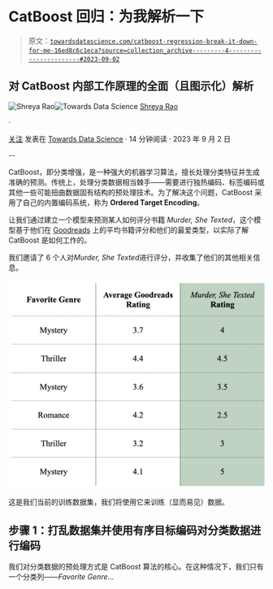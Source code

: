 # CatBoost 回归：为我解析一下

> 原文：[`towardsdatascience.com/catboost-regression-break-it-down-for-me-16ed8c6c1eca?source=collection_archive---------4-----------------------#2023-09-02`](https://towardsdatascience.com/catboost-regression-break-it-down-for-me-16ed8c6c1eca?source=collection_archive---------4-----------------------#2023-09-02)

## 对 CatBoost 内部工作原理的全面（且图示化）解析

[](https://medium.com/@shreya.rao?source=post_page-----16ed8c6c1eca--------------------------------)![Shreya Rao](https://medium.com/@shreya.rao?source=post_page-----16ed8c6c1eca--------------------------------)[](https://towardsdatascience.com/?source=post_page-----16ed8c6c1eca--------------------------------)![Towards Data Science](https://towardsdatascience.com/?source=post_page-----16ed8c6c1eca--------------------------------) [Shreya Rao](https://medium.com/@shreya.rao?source=post_page-----16ed8c6c1eca--------------------------------)

·

[关注](https://medium.com/m/signin?actionUrl=https%3A%2F%2Fmedium.com%2F_%2Fsubscribe%2Fuser%2F99b63de2f2c3&operation=register&redirect=https%3A%2F%2Ftowardsdatascience.com%2Fcatboost-regression-break-it-down-for-me-16ed8c6c1eca&user=Shreya+Rao&userId=99b63de2f2c3&source=post_page-99b63de2f2c3----16ed8c6c1eca---------------------post_header-----------) 发表在 [Towards Data Science](https://towardsdatascience.com/?source=post_page-----16ed8c6c1eca--------------------------------) · 14 分钟阅读 · 2023 年 9 月 2 日 [](https://medium.com/m/signin?actionUrl=https%3A%2F%2Fmedium.com%2F_%2Fvote%2Ftowards-data-science%2F16ed8c6c1eca&operation=register&redirect=https%3A%2F%2Ftowardsdatascience.com%2Fcatboost-regression-break-it-down-for-me-16ed8c6c1eca&user=Shreya+Rao&userId=99b63de2f2c3&source=-----16ed8c6c1eca---------------------clap_footer-----------)

--

[](https://medium.com/m/signin?actionUrl=https%3A%2F%2Fmedium.com%2F_%2Fbookmark%2Fp%2F16ed8c6c1eca&operation=register&redirect=https%3A%2F%2Ftowardsdatascience.com%2Fcatboost-regression-break-it-down-for-me-16ed8c6c1eca&source=-----16ed8c6c1eca---------------------bookmark_footer-----------)

CatBoost，即分类增强，是一种强大的机器学习算法，擅长处理分类特征并生成准确的预测。传统上，处理分类数据相当棘手——需要进行独热编码、标签编码或其他一些可能扭曲数据固有结构的预处理技术。为了解决这个问题，CatBoost 采用了自己的内置编码系统，称为 **Ordered Target Encoding**。

让我们通过建立一个模型来预测某人如何评分书籍 *Murder, She Texted*，这个模型基于他们在 [Goodreads](https://www.goodreads.com/) 上的平均书籍评分和他们的最爱类型，以实际了解 CatBoost 是如何工作的。

我们邀请了 6 个人对*Murder, She Texted*进行评分，并收集了他们的其他相关信息。

![](img/c55b6b7914e005d3d922bd1388c2897e.png)

这是我们当前的训练数据集，我们将使用它来训练（显而易见）数据。

## 步骤 1：打乱数据集并使用**有序目标编码**对分类数据进行编码

我们对分类数据的预处理方式是 CatBoost 算法的核心。在这种情况下，我们只有一个分类列——*Favorite Genre*…
